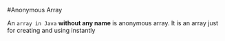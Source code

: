 #Anonymous Array

An `array in Java` **without any name** is anonymous array. It is an array just for creating and using instantly